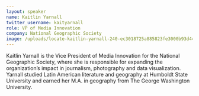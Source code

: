 ```yaml
---
layout: speaker
name: Kaitlin Yarnall
twitter_username: kaityarnall
role: VP of Media Innovation
company: National Geographic Society
image: /uploads/locate-kaitlin-yarnall-240-ec3018725a885823fe3000b93d440c4f.jpg
---
```


Kaitlin Yarnall is the Vice President of Media Innovation for the National Geographic Society, where she is responsible for expanding the organization’s impact in journalism, photography and data visualization. Yarnall studied Latin American literature and geography at Humboldt State University and earned her M.A. in geography from The George Washington University.